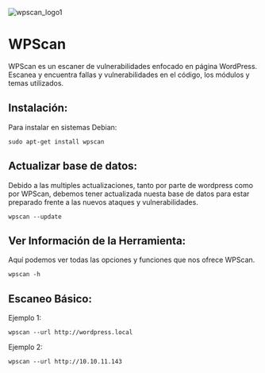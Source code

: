 ![wpscan_logo1](https://user-images.githubusercontent.com/103068924/165412933-412b8027-f44d-47b2-a742-5b7c2a58d1ea.png)


# WPScan

WPScan es un escaner de vulnerabilidades enfocado en página WordPress. Escanea y encuentra fallas y vulnerabilidades en el código, los módulos y temas
utilizados.

## Instalación:

Para instalar en sistemas Debian:

    sudo apt-get install wpscan

## Actualizar base de datos:

Debido a las multiples actualizaciones, tanto por parte de wordpress como por WPScan, debemos tener actualizada nuesta base de datos para estar 
preparado frente a las nuevos ataques y vulnerabilidades.

    wpscan --update

## Ver Información de la Herramienta:

Aquí podemos ver todas las opciones y funciones que nos ofrece WPScan.

    wpscan -h
    
## Escaneo Básico:

Ejemplo 1:

    wpscan --url http://wordpress.local

Ejemplo 2:

    wpscan --url http://10.10.11.143
   
